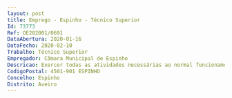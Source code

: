 ```yaml
--- 
layout: post
title: Emprego - Espinho - Técnico Superior
Id: 73773
Ref: OE202001/0691
DataAbertura: 2020-01-16
DataFecho: 2020-02-10
Trabalho: Técnico Superior
Empregador: Câmara Municipal de Espinho
Descricao: Exercer todas as atividades necessárias ao normal funcionamento de toda a rede de abastecimento de água e de saneamento na área do município  Garantir as ligações e fiscalizar as instalações particulares na vertente da água e esgotos  Fiscalizar e gerir empreitadas públicas e organização dos processos de execução de obras por administração direta  Assegurar as funções relativas à planificação, execução, controlo de custos, autos de vistoria e medição de trabalhos, contas finais e autos de receção provisória e definitiva das obras municipais  Assegurar o planeamento, implementação e gestão dos sistemas de saneamento básico e respetivos planos de segurança  Zelar pela manutenção dos sistemas de saneamento básico e pelo adequado funcionamento dos seus órgãos e equipamentos eletromecânicos  Assegurar a realização periódica de análises de água de abastecimento público  Colaborar na elaboração dos cadastros dos sistemas de distribuição de água, saneamento e sistemas de drenagem de águas pluviais  Garantir a operacionalidade dos sistemas de água, de drenagem de águas residuais e pluviais, promover estudos de ampliação renovação e assegurar a sua execução  Executar procedimentos de contratação pública para empreitadas   prestação de serviços, regulamentos e planos de gestão e de segurança  Analisar projetos de especialidades de obras particulares e de projetos de infraestruturas públicas contratadas externamente  Elaborar e ou colaborar em pareceres, planos e estudos diversos no âmbito do Setor  Participar nas vistorias de salubridade, de receções provisórias e definitivas de obras de Urbanização  Executar outras atividades de apoio geral ou especializado da Divisão.
CodigoPostal: 4501-901 ESPINHO
Concelho: Espinho
Distrito: Aveiro
--- 
```

